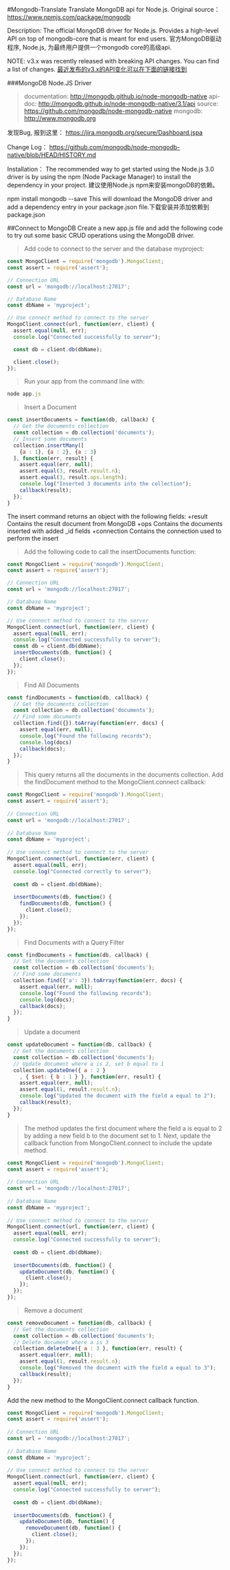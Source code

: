  #Mongodb-Translate
Translate MongoDB api for Node.js. Original source：https://www.npmjs.com/package/mongodb 

Description:
The official MongoDB driver for Node.js. Provides a high-level API on top of mongodb-core that is meant for end users.
官方MongoDB驱动程序, Node.js, 为最终用户提供一个mongodb core的高级api.

NOTE: v3.x was recently released with breaking API changes. You can find a list of changes.
[最近发布的v3.x的API变化可以在下面的链接找到](https://github.com/mongodb/node-mongodb-native/blob/HEAD/CHANGES_3.0.0.md)

 ###MongoDB Node.JS Driver
>documentation: http://mongodb.github.io/node-mongodb-native
>api-doc: http://mongodb.github.io/node-mongodb-native/3.1/api
>source: https://github.com/mongodb/node-mongodb-native
>mongodb: http://www.mongodb.org

发现Bug, 报到这里：
https://jira.mongodb.org/secure/Dashboard.jspa

Change Log：
https://github.com/mongodb/node-mongodb-native/blob/HEAD/HISTORY.md

Installation：
The recommended way to get started using the Node.js 3.0 driver is by using the npm (Node Package Manager) to install the dependency in your project.
建议使用Node.js npm来安装mongoDB的依赖。

npm install mongodb --save
This will download the MongoDB driver and add a dependency entry in your package.json file.下载安装并添加依赖到package.json

 ##Connect to MongoDB
Create a new app.js file and add the following code to try out some basic CRUD operations using the MongoDB driver.
>Add code to connect to the server and the database myproject:

```javascript
const MongoClient = require('mongodb').MongoClient;
const assert = require('assert');

// Connection URL
const url = 'mongodb://localhost:27017';

// Database Name
const dbName = 'myproject';

// Use connect method to connect to the server
MongoClient.connect(url, function(err, client) {
  assert.equal(null, err);
  console.log("Connected successfully to server");

  const db = client.db(dbName);

  client.close();
});

```
>Run your app from the command line with:
```javascript
node app.js
```
>Insert a Document
```javascript
const insertDocuments = function(db, callback) {
  // Get the documents collection
  const collection = db.collection('documents');
  // Insert some documents
  collection.insertMany([
    {a : 1}, {a : 2}, {a : 3}
  ], function(err, result) {
    assert.equal(err, null);
    assert.equal(3, result.result.n);
    assert.equal(3, result.ops.length);
    console.log("Inserted 3 documents into the collection");
    callback(result);
  });
}
```

The insert command returns an object with the following fields:
+result Contains the result document from MongoDB
+ops Contains the documents inserted with added _id fields
+connection Contains the connection used to perform the insert
>Add the following code to call the insertDocuments function:
```javascript
const MongoClient = require('mongodb').MongoClient;
const assert = require('assert');

// Connection URL
const url = 'mongodb://localhost:27017';

// Database Name
const dbName = 'myproject';

// Use connect method to connect to the server
MongoClient.connect(url, function(err, client) {
  assert.equal(null, err);
  console.log("Connected successfully to server");
  const db = client.db(dbName);
  insertDocuments(db, function() {
    client.close();
  });
});
```
>Find All Documents
```javascript
const findDocuments = function(db, callback) {
  // Get the documents collection
  const collection = db.collection('documents');
  // Find some documents
  collection.find({}).toArray(function(err, docs) {
    assert.equal(err, null);
    console.log("Found the following records");
    console.log(docs)
    callback(docs);
  });
}
```
>This query returns all the documents in the documents collection. Add the findDocument method to the MongoClient.connect callback:
```javascript
const MongoClient = require('mongodb').MongoClient;
const assert = require('assert');
 
// Connection URL
const url = 'mongodb://localhost:27017';
 
// Database Name
const dbName = 'myproject';
 
// Use connect method to connect to the server
MongoClient.connect(url, function(err, client) {
  assert.equal(null, err);
  console.log("Connected correctly to server");
 
  const db = client.db(dbName);
 
  insertDocuments(db, function() {
    findDocuments(db, function() {
      client.close();
    });
  });
});
```
>Find Documents with a Query Filter
```javascript
const findDocuments = function(db, callback) {
  // Get the documents collection
  const collection = db.collection('documents');
  // Find some documents
  collection.find({'a': 3}).toArray(function(err, docs) {
    assert.equal(err, null);
    console.log("Found the following records");
    console.log(docs);
    callback(docs);
  });
}
```
>Update a document
```javascript
const updateDocument = function(db, callback) {
  // Get the documents collection
  const collection = db.collection('documents');
  // Update document where a is 2, set b equal to 1
  collection.updateOne({ a : 2 }
    , { $set: { b : 1 } }, function(err, result) {
    assert.equal(err, null);
    assert.equal(1, result.result.n);
    console.log("Updated the document with the field a equal to 2");
    callback(result);
  });  
}
```
>The method updates the first document where the field a is equal to 2 by adding a new field b to the document set to 1. Next, update the callback function from MongoClient.connect to include the update method.
```javascript
const MongoClient = require('mongodb').MongoClient;
const assert = require('assert');
 
// Connection URL
const url = 'mongodb://localhost:27017';
 
// Database Name
const dbName = 'myproject';
 
// Use connect method to connect to the server
MongoClient.connect(url, function(err, client) {
  assert.equal(null, err);
  console.log("Connected successfully to server");
 
  const db = client.db(dbName);
 
  insertDocuments(db, function() {
    updateDocument(db, function() {
      client.close();
    });
  });
});
```

>Remove a document
```javascript
const removeDocument = function(db, callback) {
  // Get the documents collection
  const collection = db.collection('documents');
  // Delete document where a is 3
  collection.deleteOne({ a : 3 }, function(err, result) {
    assert.equal(err, null);
    assert.equal(1, result.result.n);
    console.log("Removed the document with the field a equal to 3");
    callback(result);
  });    
}
```
Add the new method to the MongoClient.connect callback function.
```javascript
const MongoClient = require('mongodb').MongoClient;
const assert = require('assert');
 
// Connection URL
const url = 'mongodb://localhost:27017';
 
// Database Name
const dbName = 'myproject';
 
// Use connect method to connect to the server
MongoClient.connect(url, function(err, client) {
  assert.equal(null, err);
  console.log("Connected successfully to server");
 
  const db = client.db(dbName);
 
  insertDocuments(db, function() {
    updateDocument(db, function() {
      removeDocument(db, function() {
        client.close();
      });
    });
  });
});
```
